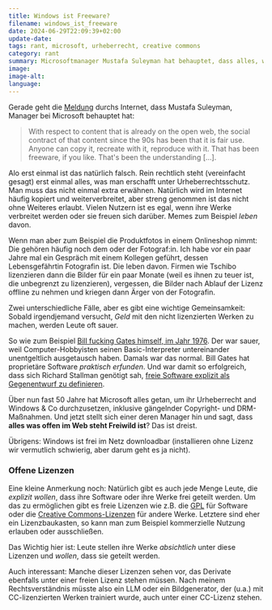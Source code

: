 ```yaml
---
title: Windows ist Freeware?
filename: windows_ist_freeware
date: 2024-06-29T22:09:39+02:00
update-date:
tags: rant, microsoft, urheberrecht, creative commons
category: rant
summary: Microsoftmanager Mustafa Suleyman hat behauptet, dass alles, was offen im Web steht, frei kopiert, modifiziert und benutzt werden dürfe.
image:
image-alt:
language:
---
```


Gerade geht die [Meldung](https://www.windowscentral.com/software-apps/ever-put-content-on-the-web-microsoft-says-that-its-okay-for-them-to-steal-it-because-its-freeware) durchs Internet, dass Mustafa Suleyman, Manager bei Microsoft behauptet hat:

> With respect to content that is already on the open web, the social contract of that content since the 90s has been that it is fair use. Anyone can copy it, recreate with it, reproduce with it. That has been freeware, if you like. That's been the understanding […].

Alo erst einmal ist das natürlich falsch. Rein rechtlich steht (vereinfacht gesagt) erst einmal alles, was man erschafft unter Urheberrechtsschutz. Man muss das nicht einmal extra erwähnen. Natürlich wird im Internet häufig kopiert und weiterverbreitet, aber streng genommen ist das nicht ohne Weiteres erlaubt. Vielen Nutzern ist es egal, wenn ihre Werke verbreitet werden oder sie freuen sich darüber. Memes zum Beispiel _leben_ davon.

Wenn man aber zum Beispiel die Produktfotos in einem Onlineshop nimmt: Die gehören häufig noch dem oder der Fotograf:in. Ich habe vor ein paar Jahre mal ein Gespräch mit einem Kollegen geführt, dessen Lebensgefährtin Fotografin ist. Die leben davon. Firmen wie Tschibo lizenzieren dann die Bilder für ein paar Monate (weil es ihnen zu teuer ist, die unbegrenzt zu lizenzieren), vergessen, die Bilder nach Ablauf der Lizenz offline zu nehmen und kriegen dann Ärger von der Fotografin.

Zwei unterschiedliche Fälle, aber es gibt eine wichtige Gemeinsamkeit: Sobald irgendjemand versucht, _Geld_ mit den nicht lizenzierten Werken zu machen, werden Leute oft sauer.

So wie zum Beispiel [Bill fucking Gates himself, im Jahr 1976](https://en.wikipedia.org/wiki/An_Open_Letter_to_Hobbyists). Der war sauer, weil Computer-Hobbyisten seinen Basic-Interpreter untereinander unentgeltlich ausgetausch haben. Damals war das normal. Bill Gates hat proprietäre Software _praktisch erfunden_. Und war damit so erfolgreich, dass sich Richard Stallman genötigt sah, [freie Software explizit als Gegenentwurf zu definieren](https://de.wikipedia.org/wiki/Freie-Software-Bewegung).

Über nun fast 50 Jahre hat Microsoft alles getan, um ihr Urheberrecht and Windows & Co durchzusetzen, inklusive gängelnder Copyright- und DRM-Maßnahmen. Und jetzt stellt sich einer deren Manager hin und sagt, dass **alles was offen im Web steht Freiwild ist**? Das ist dreist.

Übrigens: Windows ist frei im Netz downloadbar (installieren ohne Lizenz wir vermutlich schwierig, aber darum geht es ja nicht).

### Offene Lizenzen

Eine kleine Anmerkung noch: Natürlich gibt es auch jede Menge Leute, die _explizit wollen_, dass ihre Software oder ihre Werke frei geteilt werden. Um das zu ermöglichen gibt es freie Lizenzen wie z.B. die [GPL](https://www.gnu.org/licenses/gpl-3.0.html) für Software oder die [Creative Commons-Lizenzen](https://creativecommons.org/) für andere Werke. Letztere sind eher ein Lizenzbaukasten, so kann man zum Beispiel kommerzielle Nutzung erlauben oder ausschließen.

Das Wichtig hier ist: Leute stellen ihre Werke _absichtlich_ unter diese Lizenzen und _wollen_, dass sie geteilt werden.

Auch interessant: Manche dieser Lizenzen sehen vor, das Derivate ebenfalls unter einer freien Lizenz stehen müssen. Nach meinem Rechtsverständnis müsste also ein LLM oder ein Bildgenerator, der (u.a.) mit CC-lizenzierten Werken trainiert wurde, auch unter einer CC-Lizenz stehen.
